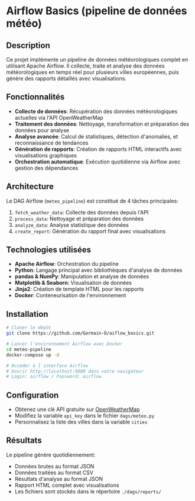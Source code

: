 # Airflow Basics (pipeline de données météo)

## Description
Ce projet implémente un pipeline de données météorologiques complet en utilisant Apache Airflow. Il collecte, traite et analyse des données météorologiques en temps réel pour plusieurs villes européennes, puis génère des rapports détaillés avec visualisations.

## Fonctionnalités
- **Collecte de données**: Récupération des données météorologiques actuelles via l'API OpenWeatherMap
- **Traitement des données**: Nettoyage, transformation et préparation des données pour analyse
- **Analyse avancée**: Calcul de statistiques, détection d'anomalies, et reconnaissance de tendances
- **Génération de rapports**: Création de rapports HTML interactifs avec visualisations graphiques
- **Orchestration automatique**: Exécution quotidienne via Airflow avec gestion des dépendances

## Architecture
Le DAG Airflow (`meteo_pipeline`) est constitué de 4 tâches principales:
1. `fetch_weather_data`: Collecte des données depuis l'API
2. `process_data`: Nettoyage et préparation des données
3. `analyze_data`: Analyse statistique des données
4. `create_report`: Génération du rapport final avec visualisations

## Technologies utilisées
- **Apache Airflow**: Orchestration du pipeline
- **Python**: Langage principal avec bibliothèques d'analyse de données
- **pandas & NumPy**: Manipulation et analyse de données
- **Matplotlib & Seaborn**: Visualisation de données
- **Jinja2**: Création de template HTML pour les rapports
- **Docker**: Conteneurisation de l'environnement

## Installation
```bash
# Cloner le dépôt
git clone https://github.com/Germain-D/aiflow_basics.git

# Lancer l'environnement Airflow avec Docker
cd meteo-pipeline
docker-compose up -d

# Accéder à l'interface Airflow
# Ouvrir http://localhost:8080 dans votre navigateur
# Login: airflow / Password: airflow
```

## Configuration
- Obtenez une clé API gratuite sur [OpenWeatherMap](https://openweathermap.org/api)
- Modifiez la variable `api_key` dans le fichier `dags/meteo.py`
- Personnalisez la liste des villes dans la variable `cities`

## Résultats
Le pipeline génère quotidiennement:
- Données brutes au format JSON
- Données traitées au format CSV
- Résultats d'analyse au format JSON
- Rapport HTML complet avec visualisations
- Les fichiers sont stockés dans le répertoire `./dags/reports/`
